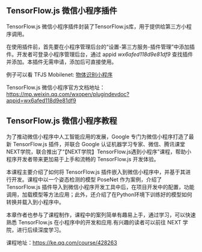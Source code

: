 ## TensorFlow.js 微信小程序插件

TensorFlow.js 微信小程序插件封装了TensorFlow.js库，用于提供给第三方小程序调用。

在使用插件前，首先要在小程序管理后台的“设置-第三方服务-插件管理”中添加插件。开发者可登录小程序管理后台，通过 appid _wx6afed118d9e81df9_ 查找插件并添加。本插件无需申请，添加后可直接使用。

例子可以看 TFJS Mobilenet: [物体识别小程序](https://github.com/tensorflow/tfjs-wechat/tree/master/demo/mobilenet)

TensorFlow.js 微信小程序官方文档地址： <https://mp.weixin.qq.com/wxopen/plugindevdoc?appid=wx6afed118d9e81df9>

## TensorFlow.js 微信小程序教程

为了推动微信小程序中人工智能应用的发展，Google 专门为微信小程序打造了最新 TensorFlow.js 插件，并联合 Google 认证机器学习专家、微信、腾讯课堂NEXT学院，联合推出了“【NEXT学院】TensorFlow.js遇到小程序”课程，帮助小程序开发者带来更加易于上手和流畅的 TensorFlow.js 开发体验。

本课程主要介绍了如何将 TensorFlow.js 插件嵌入到微信小程序中，并基于其进行开发。课程中以一个姿态检测的模型 PoseNet 作为案例，介绍了 TensorFlow.js 插件导入到微信小程序开发工具中后，在项目开发中的配置，功能调用，加载模型等方法应用；此外，还介绍了在Python环境下训练好的模型如何转换并载入到小程序中。

本章作者也参与了课程制作，课程中的案列简单有趣易上手，通过学习，可以快速熟悉 TensorFlow.js 在小程序中的开发和应用.有兴趣的读者可以前往 NEXT 学院，进行后续深度学习。

课程地址：<https://ke.qq.com/course/428263>
